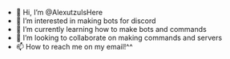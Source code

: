 - 👋 Hi, I’m @AlexutzuIsHere
- 👀 I’m interested in making bots for discord
- 🌱 I’m currently learning how to make bots and commands
- 💞️ I’m looking to collaborate on making commands and servers
- 📫 How to reach me on my email!^^

<!---
AlexutzuIsHere/AlexutzuIsHere is a ✨ special ✨ repository because its `README.md` (this file) appears on your GitHub profile.
You can click the Preview link to take a look at your changes.
--->
